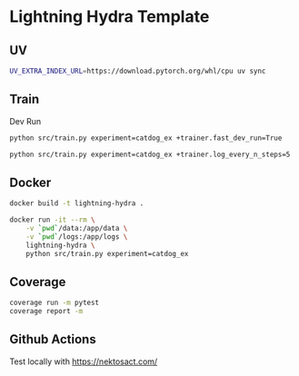# Lightning Hydra Template

## UV

```bash
UV_EXTRA_INDEX_URL=https://download.pytorch.org/whl/cpu uv sync
```

## Train

Dev Run

```bash
python src/train.py experiment=catdog_ex +trainer.fast_dev_run=True
```

```bash
python src/train.py experiment=catdog_ex +trainer.log_every_n_steps=5
```

## Docker

```bash
docker build -t lightning-hydra .
```

```bash
docker run -it --rm \
	-v `pwd`/data:/app/data \
	-v `pwd`/logs:/app/logs \
	lightning-hydra \
	python src/train.py experiment=catdog_ex
```

## Coverage

```bash
coverage run -m pytest
coverage report -m
```

## Github Actions

Test locally with https://nektosact.com/
